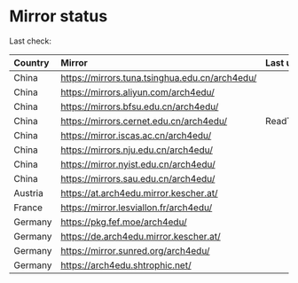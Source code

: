 <script src="./time.js"></script>
# Mirror status
Last check: <script type="text/javascript">localize(1749403201.7138498);</script>

|Country|Mirror|Last update|
|:------|:-----|:----------|
|China|https://mirrors.tuna.tsinghua.edu.cn/arch4edu/|<script type="text/javascript">localize(1749365324);</script>|
|China|https://mirrors.aliyun.com/arch4edu/|<script type="text/javascript">localize(1749365324);</script>|
|China|https://mirrors.bfsu.edu.cn/arch4edu/|<script type="text/javascript">localize(1749365324);</script>|
|China|https://mirrors.cernet.edu.cn/arch4edu/|ReadTimeout|
|China|https://mirror.iscas.ac.cn/arch4edu/|<script type="text/javascript">localize(1749365324);</script>|
|China|https://mirrors.nju.edu.cn/arch4edu/|<script type="text/javascript">localize(1749278732);</script>|
|China|https://mirror.nyist.edu.cn/arch4edu/|<script type="text/javascript">localize(1749365324);</script>|
|China|https://mirrors.sau.edu.cn/arch4edu/|<script type="text/javascript">localize(1731653531);</script>|
|Austria|https://at.arch4edu.mirror.kescher.at/|<script type="text/javascript">localize(1749365324);</script>|
|France|https://mirror.lesviallon.fr/arch4edu/|<script type="text/javascript">localize(1749020703);</script>|
|Germany|https://pkg.fef.moe/arch4edu/|<script type="text/javascript">localize(1749365324);</script>|
|Germany|https://de.arch4edu.mirror.kescher.at/|<script type="text/javascript">localize(1749365324);</script>|
|Germany|https://mirror.sunred.org/arch4edu/|<script type="text/javascript">localize(1749365324);</script>|
|Germany|https://arch4edu.shtrophic.net/|<script type="text/javascript">localize(1749365324);</script>|

<script src="./tablefilter/tablefilter.js"></script>
<script src="./table.js"></script>